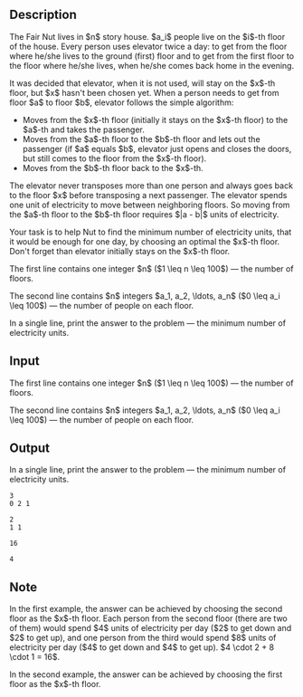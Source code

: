 ## Description

<div><p>The Fair Nut lives in $n$ story house. $a_i$ people live on the $i$-th floor of the house. Every person uses elevator twice a day: to get from the floor where he/she lives to the ground (first) floor and to get from the first floor to the floor where he/she lives, when he/she comes back home in the evening. </p><p>It was decided that elevator, when it is not used, will stay on the $x$-th floor, but $x$ hasn't been chosen yet. When a person needs to get from floor $a$ to floor $b$, elevator follows the simple algorithm: </p><ul> <li> Moves from the $x$-th floor (initially it stays on the $x$-th floor) to the $a$-th and takes the passenger. </li><li> Moves from the $a$-th floor to the $b$-th floor and lets out the passenger (if $a$ equals $b$, elevator just opens and closes the doors, <span class="tex-font-style-bf">but still</span> comes to the floor from the $x$-th floor). </li><li> Moves from the $b$-th floor back to the $x$-th. </li></ul> The elevator never transposes more than one person and always goes back to the floor $x$ before transposing a next passenger. The elevator spends one unit of electricity to move between neighboring floors. So moving from the $a$-th floor to the $b$-th floor requires $|a - b|$ units of electricity.<p>Your task is to help Nut to find the minimum number of electricity units, that it would be enough for one day, by choosing an optimal the $x$-th floor. Don't forget than elevator initially stays on the $x$-th floor. </p></div><div class="input-specification"><p>The first line contains one integer $n$ ($1 \leq n \leq 100$)&nbsp;— the number of floors.</p><p>The second line contains $n$ integers $a_1, a_2, \ldots, a_n$ ($0 \leq a_i \leq 100$)&nbsp;— the number of people on each floor.</p></div><div class="output-specification"><p>In a single line, print the answer to the problem&nbsp;— the minimum number of electricity units.</p></div>

## Input

<p>The first line contains one integer $n$ ($1 \leq n \leq 100$)&nbsp;— the number of floors.</p><p>The second line contains $n$ integers $a_1, a_2, \ldots, a_n$ ($0 \leq a_i \leq 100$)&nbsp;— the number of people on each floor.</p>

## Output

<p>In a single line, print the answer to the problem&nbsp;— the minimum number of electricity units.</p>





```input1
3
0 2 1

```




```input2
2
1 1

```




```output1
16
```




```output2
4
```



## Note

<p>In the first example, the answer can be achieved by choosing the second floor as the $x$-th floor. Each person from the second floor (there are two of them) would spend $4$ units of electricity per day ($2$ to get down and $2$ to get up), and one person from the third would spend $8$ units of electricity per day ($4$ to get down and $4$ to get up). $4 \cdot 2 + 8 \cdot 1 = 16$.</p><p>In the second example, the answer can be achieved by choosing the first floor as the $x$-th floor.</p>
